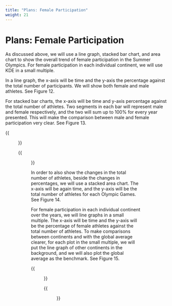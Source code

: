 ```yaml
---
title: "Plans: Female Participation"
weight: 21
---
```

# Plans: Female Participation

As discussed above, we will use a line graph, stacked bar chart, and area chart to show the overall trend of female participation in the Summer Olympics. For female participation in each individual continent, we will use KDE in a small multiple. 

In a line graph, the x-axis will be time and the y-axis the percentage against the total number of participants. We will show both female and male athletes. See Figure 12.

For stacked bar charts, the x-axis will be time and y-axis percentage against the total number of athletes. Two segments in each bar will represent male and female respectively, and the two will sum up to 100\% for every year presented. This will make the comparison between male and female participation very clear. See Figure 13.

{{<figure src="https://raw.githubusercontent.com/hongtaoh/olymvis/master/static/pics/1.png" caption="Figure 12: Line graph for female participation" width="500">}}


{{<figure src="https://raw.githubusercontent.com/hongtaoh/olymvis/master/static/pics/2.png" caption="Figure 13: Stacked bar chart for female participation" width="500">}}


In order to also show the changes in the total number of athletes, beside the changes in percentages, we will use a stacked area chart. The x-axis will be again time, and the y-axis will be the total number of athletes for each Olympic Games. See Figure 14.

For female participation in each individual continent over the years, we will line graphs in a small multiple. The x-axis will be time and the y-axis will be the percentage of female athletes against the total number of athletes. To make comparisons between continents and with the global average clearer, for each plot in the small multiple, we will put the line graph of other continents in the background, and we will also plot the global average as the benchmark. See Figure 15.


{{<figure src="https://raw.githubusercontent.com/hongtaoh/olymvis/master/static/pics/3.png" caption="Figure 14: Staked area chart for female participation" width="500">}}

{{<figure src="https://raw.githubusercontent.com/hongtaoh/olymvis/master/static/pics/4.png" caption="Figure 15: Line graph in small multiple for female participation" width="500">}}